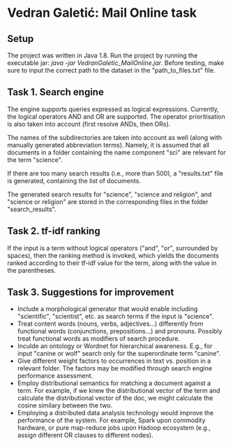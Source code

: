 # Vedran Galetić: Mail Online task

## Setup
The project was written in Java 1.8.
Run the project by running the executable jar: _java -jar VedranGaletic_MailOnline.jar_.
Before testing, make sure to input the correct path to the dataset in the "path_to_files.txt" file.

## Task 1. Search engine

The engine supports queries expressed as logical expressions. Currently, the logical operators AND and OR are supported. The operator prioritisation is also taken into account (first resolve ANDs, then ORs).

The names of the subdirectories are taken into account as well (along with manually generated abbreviation terms). Namely, it is assumed that all documents in a folder containing the name component "sci" are relevant for the term "science".

If there are too many search results (i.e., more than 500), a "results.txt" file is generated, containing the list of documents.

The generated search results for "science", "science and religion", and "science or religion" are stored in the corresponding files in the folder "search_results".

## Task 2. tf-idf ranking

If the input is a term without logical operators ("and", "or", surrounded by spaces), then the ranking method is invoked, which yields the documents ranked according to their tf-idf value for the term, along with the value in the parentheses.

## Task 3. Suggestions for improvement

* Include a morphological generator that would enable including "scientific", "scientist", etc. as search terms if the input is "science".
* Treat content words (nouns, verbs, adjectives...) differently from functional words (conjunctions, prepositions...) and pronouns. Possibly treat functional words as modifiers of search procedure.
* Inculde an ontology or Wordnet for hierarchical awareness. E.g., for input "canine or wolf" search only for the superordinate term "canine".
* Give different weight factors to occurrences in text vs. position in a relevant folder. The factors may be modified through search engine performance assessment.
* Employ distributional semantics for matching a document against a term. For example, if we knew the distributional vector of the term and calculate the distributional vector of the doc, we might calculate the cosine similary between the two.
* Employing a distributed data analysis technology would improve the performance of the system. For example, Spark upon commodity hardware, or pure map-reduce jobs upon Hadoop ecosystem (e.g., assign different OR clauses to different nodes).